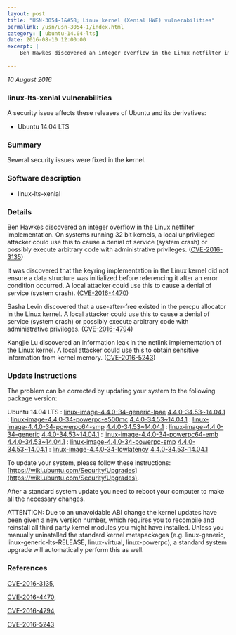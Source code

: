 ```yaml
---
layout: post
title: "USN-3054-1&#58; Linux kernel (Xenial HWE) vulnerabilities"
permalink: /usn/usn-3054-1/index.html
category: [ ubuntu-14.04-lts]
date: 2016-08-10 12:00:00
excerpt: |
    Ben Hawkes discovered an integer overflow in the Linux netfilter implementation. On systems running 32 bit kernels, a local unprivileged attacker could use this to cause a denial of service (system crash) or possibly execute arbitrary code with administrative privileges. ([CVE-2016-3135](http://people.ubuntu.com/~ubuntu-security/cve/CVE-2016-3135))
    
--- 
```

 
 

*10 August 2016*

### linux-lts-xenial vulnerabilities

A security issue affects these releases of Ubuntu and its derivatives:

* Ubuntu 14.04 LTS

### Summary

Several security issues were fixed in the kernel. 

### Software description

* linux-lts-xenial 

### Details

Ben Hawkes discovered an integer overflow in the Linux netfilter implementation. On systems running 32 bit kernels, a local unprivileged attacker could use this to cause a denial of service (system crash) or possibly execute arbitrary code with administrative privileges. ([CVE-2016-3135](http://people.ubuntu.com/~ubuntu-security/cve/CVE-2016-3135))

It was discovered that the keyring implementation in the Linux kernel did not ensure a data structure was initialized before referencing it after an error condition occurred. A local attacker could use this to cause a denial of service (system crash). ([CVE-2016-4470](http://people.ubuntu.com/~ubuntu-security/cve/CVE-2016-4470))

Sasha Levin discovered that a use-after-free existed in the percpu allocator in the Linux kernel. A local attacker could use this to cause a denial of service (system crash) or possibly execute arbitrary code with administrative privileges. ([CVE-2016-4794](http://people.ubuntu.com/~ubuntu-security/cve/CVE-2016-4794))

Kangjie Lu discovered an information leak in the netlink implementation of the Linux kernel. A local attacker could use this to obtain sensitive information from kernel memory. ([CVE-2016-5243](http://people.ubuntu.com/~ubuntu-security/cve/CVE-2016-5243)) 

### Update instructions

The problem can be corrected by updating your system to the following package version:

Ubuntu 14.04 LTS
 : [linux-image-4.4.0-34-generic-lpae](https://launchpad.net/ubuntu/+source/linux-lts-xenial) <span> [4.4.0-34.53~14.04.1](https://launchpad.net/ubuntu/+source/linux-lts-xenial/4.4.0-34.53~14.04.1) </span> 
 : [linux-image-4.4.0-34-powerpc-e500mc](https://launchpad.net/ubuntu/+source/linux-lts-xenial) <span> [4.4.0-34.53~14.04.1](https://launchpad.net/ubuntu/+source/linux-lts-xenial/4.4.0-34.53~14.04.1) </span> 
 : [linux-image-4.4.0-34-powerpc64-smp](https://launchpad.net/ubuntu/+source/linux-lts-xenial) <span> [4.4.0-34.53~14.04.1](https://launchpad.net/ubuntu/+source/linux-lts-xenial/4.4.0-34.53~14.04.1) </span> 
 : [linux-image-4.4.0-34-generic](https://launchpad.net/ubuntu/+source/linux-lts-xenial) <span> [4.4.0-34.53~14.04.1](https://launchpad.net/ubuntu/+source/linux-lts-xenial/4.4.0-34.53~14.04.1) </span> 
 : [linux-image-4.4.0-34-powerpc64-emb](https://launchpad.net/ubuntu/+source/linux-lts-xenial) <span> [4.4.0-34.53~14.04.1](https://launchpad.net/ubuntu/+source/linux-lts-xenial/4.4.0-34.53~14.04.1) </span> 
 : [linux-image-4.4.0-34-powerpc-smp](https://launchpad.net/ubuntu/+source/linux-lts-xenial) <span> [4.4.0-34.53~14.04.1](https://launchpad.net/ubuntu/+source/linux-lts-xenial/4.4.0-34.53~14.04.1) </span> 
 : [linux-image-4.4.0-34-lowlatency](https://launchpad.net/ubuntu/+source/linux-lts-xenial) <span> [4.4.0-34.53~14.04.1](https://launchpad.net/ubuntu/+source/linux-lts-xenial/4.4.0-34.53~14.04.1) </span> 

To update your system, please follow these instructions: [https://wiki.ubuntu.com/Security/Upgrades](https://wiki.ubuntu.com/Security/Upgrades).

After a standard system update you need to reboot your computer to make all the necessary changes.

ATTENTION: Due to an unavoidable ABI change the kernel updates have been given a new version number, which requires you to recompile and reinstall all third party kernel modules you might have installed. Unless you manually uninstalled the standard kernel metapackages (e.g. linux-generic, linux-generic-lts-RELEASE, linux-virtual, linux-powerpc), a standard system upgrade will automatically perform this as well. 

### References

 
 [CVE-2016-3135](http://people.ubuntu.com/~ubuntu-security/cve/CVE-2016-3135), 

 [CVE-2016-4470](http://people.ubuntu.com/~ubuntu-security/cve/CVE-2016-4470), 

 [CVE-2016-4794](http://people.ubuntu.com/~ubuntu-security/cve/CVE-2016-4794), 

 [CVE-2016-5243](http://people.ubuntu.com/~ubuntu-security/cve/CVE-2016-5243)
 

